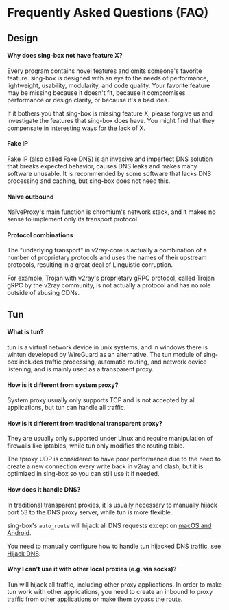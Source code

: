 # Frequently Asked Questions (FAQ)

## Design

#### Why does sing-box not have feature X?

Every program contains novel features and omits someone's favorite feature. sing-box is designed with an eye to the
needs of performance, lightweight, usability, modularity, and code quality. Your favorite feature may be missing because
it doesn't fit, because it compromises performance or design clarity, or because it's a bad idea.

If it bothers you that sing-box is missing feature X, please forgive us and investigate the features that sing-box does
have. You might find that they compensate in interesting ways for the lack of X.

#### Fake IP

Fake IP (also called Fake DNS) is an invasive and imperfect DNS solution that breaks expected behavior, causes DNS leaks
and makes many software unusable. It is recommended by some software that lacks DNS processing and caching, but sing-box
does not need this.

#### Naive outbound

NaïveProxy's main function is chromium's network stack, and it makes no sense to implement only its transport protocol.

#### Protocol combinations

The "underlying transport" in v2ray-core is actually a combination of a number of proprietary protocols and uses the
names of their upstream protocols, resulting in a great deal of Linguistic corruption.

For example, Trojan with v2ray's proprietary gRPC protocol, called Trojan gRPC by the v2ray community, is not actually a
protocol and has no role outside of abusing CDNs.

## Tun

#### What is tun?

tun is a virtual network device in unix systems, and in windows there is wintun developed by WireGuard as an
alternative. The tun module of sing-box includes traffic processing, automatic routing, and network device listening,
and is mainly used as a transparent proxy.

#### How is it different from system proxy?

System proxy usually only supports TCP and is not accepted by all applications, but tun can handle all traffic.

#### How is it different from traditional transparent proxy?

They are usually only supported under Linux and require manipulation of firewalls like iptables, while tun only modifies
the routing table.

The tproxy UDP is considered to have poor performance due to the need to create a new connection every write back in
v2ray and clash, but it is optimized in sing-box so you can still use it if needed.

#### How does it handle DNS?

In traditional transparent proxies, it is usually necessary to manually hijack port 53 to the DNS proxy server, while
tun is more flexible.

sing-box's `auto_route` will hijack all DNS requests except on [macOS and Android](./known-issues#dns).

You need to manually configure how to handle tun hijacked DNS traffic, see [Hijack DNS](/examples/dns-hijack).

#### Why I can't use it with other local proxies (e.g. via socks)?

Tun will hijack all traffic, including other proxy applications. In order to make tun work with other applications, you
need to create an inbound to proxy traffic from other applications or make them bypass the route.